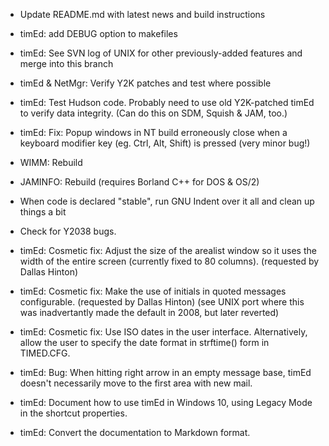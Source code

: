 - Update README.md with latest news and build instructions

- timEd: add DEBUG option to makefiles

- timEd: See SVN log of UNIX for other previously-added features and merge
  into this branch

- timEd & NetMgr: Verify Y2K patches and test where possible

- timEd: Test Hudson code. Probably need to use old Y2K-patched timEd to
  verify data integrity. (Can do this on SDM, Squish & JAM, too.)

- timEd: Fix: Popup windows in NT build erroneously close when a keyboard
  modifier key (eg. Ctrl, Alt, Shift) is pressed (very minor bug!)

- WIMM: Rebuild

- JAMINFO: Rebuild (requires Borland C++ for DOS & OS/2)

- When code is declared "stable", run GNU Indent over it all and clean up
  things a bit

- Check for Y2038 bugs.

- timEd: Cosmetic fix: Adjust the size of the arealist window so it uses the
  width of the entire screen (currently fixed to 80 columns). (requested by Dallas
  Hinton)

- timEd: Cosmetic fix: Make the use of initials in quoted messages
  configurable. (requested by Dallas Hinton)
  (see UNIX port where this was inadvertantly made the default in 2008, but
  later reverted)

- timEd: Cosmetic fix: Use ISO dates in the user interface. Alternatively,
  allow the user to specify the date format in strftime() form in TIMED.CFG.

- timEd: Bug: When hitting right arrow in an empty message base, timEd
  doesn't necessarily move to the first area with new mail.
  
- timEd: Document how to use timEd in Windows 10, using Legacy Mode in the
  shortcut properties.

- timEd: Convert the documentation to Markdown format.
